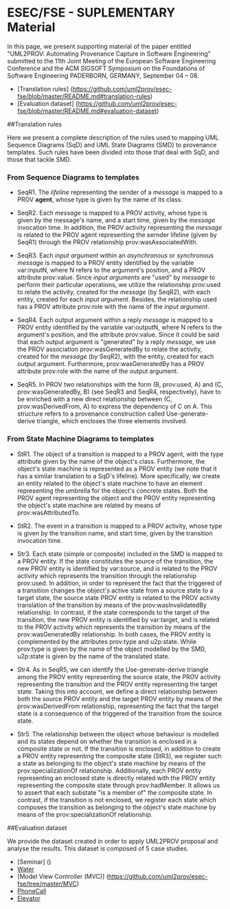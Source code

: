 # ESEC/FSE - SUPLEMENTARY Material

In this page, we present supporting material of the paper entitled "UML2PROV: Automating Provenance Capture in Software Engineering" submitted to the 11th Joint Meeting of the European Software Engineering Conference and the ACM SIGSOFT Symposium on the Foundations of Software Engineering PADERBORN, GERMANY, September 04 – 08.

* [Translation rules] (https://github.com/uml2prov/esec-fse/blob/master/README.md#translation-rules)
* [Evaluation dataset] (https://github.com/uml2prov/esec-fse/blob/master/README.md#evaluation-dataset)


##Translation rules

Here we present a complete description of the rules used to mapping UML Sequence Diagrams (SqD) and UML State Diagrams (SMD) to provenance templates. Such rules have been divided into those that deal with SqD, and those that tackle SMD. 

### From Sequence Diagrams to templates

* SeqR1. The _lifeline_ representing the sender of a _message_ is mapped to a PROV __agent__, whose type is given by the name of its class. 

* SeqR2. Each _message_ is mapped to a PROV activity, whose type is given by the message's name, and a start time, given by the _message_ invocation time. In addition, the PROV activity representing the _message_ is related to the PROV agent representing the sernder lifeline (given by SeqR1) through the PROV relationship prov:wasAssociatedWith.

* SeqR3. Each _input argument_ within an _asynchronous_ or _synchronous_ _message_ is mapped to a PROV entity identified by the variable var:inputN, where N refers to the argument's position, and a PROV attribute prov:value. Since _input arguments_ are "used" by _message_ to perform their particular operations, we utilize the relationship prov:used to relate the activity, created for the _message_ (by SeqR2), with each entity, created for each _input argument_. Besides, the relationship used has a PROV attribute prov:role with the name of the _input argument_. 

* SeqR4. Each output argument within a reply _message_ is mapped to a PROV entity identified by the variable var:outputN, where N refers to the argument's position, and the attribute prov:value. Since it could be said that each output argument is "generated" by a reply _message_, we use the PROV association prov:wasGeneratedBy to relate the activity, created for the _message_ (by SeqR2), with the entity, created for each output argument. Furthermore, prov:wasGeneratedBy has a PROV attribute prov:role with the name of the output argument.

* SeqR5. In PROV two relationships with the form (B, prov:used, A) and (C, prov:wasGeneratedBy, B) (see SeqR3 and SeqR4, respectively), have to be enriched with a new direct relationship between (C, prov:wasDerivedFrom, A) to express the dependency of C on A. This structure refers to a provenance construction called Use-generate-derive triangle, which encloses the three elements involved.

### From State Machine Diagrams to templates

* StR1. The object of a transition is mapped to a PROV agent, with the type attribute given by the name of the object's class. Furthermore, the object's state machine is represented as a PROV entity (we note that it has a similar translation to a SqD's lifeline). More specifically, we create an entity related to the object's state machine to have an element representing the umbrella for the object's concrete states. Both the PROV agent representing the object and the PROV entity representing the object's state machine are related by means of prov:wasAttributedTo.

* StR2. The event in a transition is mapped to a PROV activity, whose type is given by the transition name, and start time, given by the transition invocation time. 

* Str3. Each state (simple or composite) included in the SMD is mapped to a PROV entity. If the state constitutes the source of the transition, the new PROV entity is identified by var:source, and is related to the PROV activity which represents the transition through the relationship prov:used. In addition, in order to represent the fact that the triggered of a transition changes the object's active state from a source state to a target state, the source state PROV entity is related to the PROV activity translation of the transition by means of the prov:wasInvalidatedBy relationship. In contrast, if the state corresponds to the target of the transition, the new PROV entity is identified by var:target, and is related to the PROV activity which represents the transition by means of the prov:wasGeneratedBy relationship. In both cases, the PROV entity is complemented by the attributes prov:type and u2p:state. While prov:type is given by the name of the object modelled by the SMD, u2p:state is given by the name of the translated state. 

* Str4. As in SeqR5, we can identify the Use-generate-derive triangle among the PROV entity representing the source state, the PROV activity representing the transition and the PROV entity representing the target state. Taking this into account, we define a direct relationship between both the source PROV entity and the target PROV entity by means of the prov:wasDerivedFrom relationship, representing the fact that the target state is a consequence of the triggered of the transition from the source state. 

* Str5. The relationship between the object whose behaviour is modelled and its states depend on whether the transition is enclosed in a composite state or not. If the transition is enclosed, in addition to create a PROV entity representing the composite state (StR3), we register such a state as belonging to the object's state machine by means of the prov:specializationOf relationship. Additionally, each PROV entity representing an enclosed state is directly related with the PROV entity representing the composite state through prov:hadMember. It allows us to assert that each substate "is a member of" the composite state. In contrast, if the transition is not enclosed, we register each state which composes the transition as belonging to the object's state machine by means of the prov:specializationOf relationship. 


##Evaluation dataset

We provide the dataset created in order to apply UML2PROV proposal and analyse the results. This dataset is composed of 5 case studies. 

* [Seminar] ()
* [Water]()
* [Model View Controller (MVC)] (https://github.com/uml2prov/esec-fse/tree/master/MVC) 
* [PhoneCall]()
* [Elevator]()










